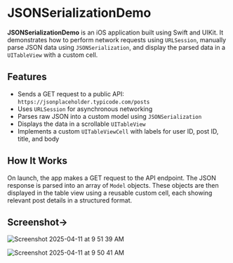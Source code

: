 # JSONSerializationDemo

**JSONSerializationDemo** is an iOS application built using Swift and UIKit. It demonstrates how to perform network requests using `URLSession`, manually parse JSON data using `JSONSerialization`, and display the parsed data in a `UITableView` with a custom cell.

## Features

- Sends a GET request to a public API: `https://jsonplaceholder.typicode.com/posts`
- Uses `URLSession` for asynchronous networking
- Parses raw JSON into a custom model using `JSONSerialization`
- Displays the data in a scrollable `UITableView`
- Implements a custom `UITableViewCell` with labels for user ID, post ID, title, and body

## How It Works

On launch, the app makes a GET request to the API endpoint. The JSON response is parsed into an array of `Model` objects. These objects are then displayed in the table view using a reusable custom cell, each showing relevant post details in a structured format.

## Screenshot->

![Screenshot 2025-04-11 at 9 51 39 AM](https://github.com/user-attachments/assets/a627b19c-4986-4e55-a765-3dd46a826732)


![Screenshot 2025-04-11 at 9 50 41 AM](https://github.com/user-attachments/assets/37016754-b66d-4c24-98c7-f2be613d8dda)
